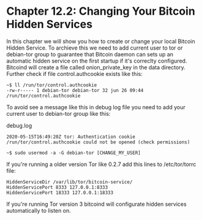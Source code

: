 # Chapter 12.2: Changing Your Bitcoin Hidden Services

In this chapter we will show you how to create or change your local Bitcoin Hidden Service.   To archieve this we need to add current user to tor or debian-tor group to guarantee that Bitcoin daemon can sets up an automatic hidden service on the first startup if it's correclty configured.    Bitcoind will create a file called onion_private_key in the data directory.  Further check if file control.authcookie exists like this:

```
~$ ll /run/tor/control.authcookie
-rw-r----- 1 debian-tor debian-tor 32 jun 26 09:44 /run/tor/control.authcookie
```

To avoid see a message like this in debug log file you need to add your current user to debian-tor group like this:

debug.log

```
2020-05-15T16:49:20Z tor: Authentication cookie /run/tor/control.authcookie could not be opened (check permissions)
```

```
~$ sudo usermod -a -G debian-tor [CHANGE_MY_USER]
```

If you're running a older version Tor like 0.2.7 add this lines to /etc/tor/torrc file:

```
HiddenServiceDir /var/lib/tor/bitcoin-service/
HiddenServicePort 8333 127.0.0.1:8333
HiddenServicePort 18333 127.0.0.1:18333
```
If you're running Tor version 3 bitcoind will configurate hidden services automatically to listen on.

